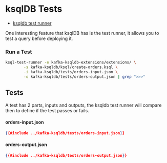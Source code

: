 # ksqlDB Tests

- [ksqldb test runner](https://docs.ksqldb.io/en/latest/how-to-guides/test-an-app/)

One interesting feature that ksqlDB has is the test runner, it allows you to test a query before deploying it.

### Run a Test

```bash
ksql-test-runner -e kafka-ksqldb-extensions/extensions/ \
        -s kafka-ksqldb/ksql/create-orders.ksql \
        -i kafka-ksqldb/tests/orders-input.json \
        -o kafka-ksqldb/tests/orders-output.json | grep ">>>"
```


## Tests

A test has 2 parts, inputs and outputs, the ksqldb test runner will compare then to define if
the test passes or fails.

#### orders-input.json

```json
{{#include ../kafka-ksqldb/tests/orders-input.json}}
```

#### orders-output.json

```json
{{#include ../kafka-ksqldb/tests/orders-output.json}}
```